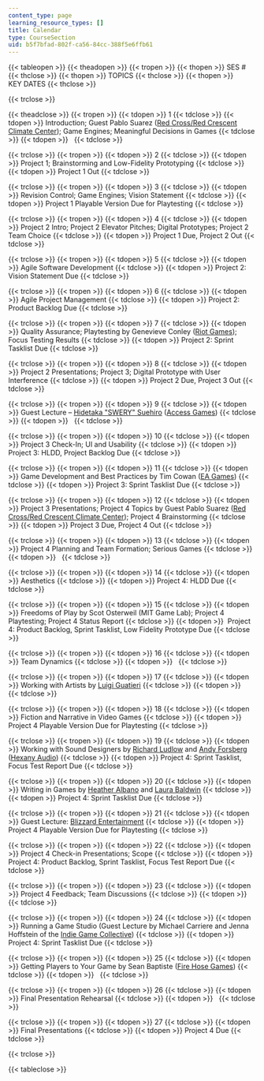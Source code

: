 ```yaml
---
content_type: page
learning_resource_types: []
title: Calendar
type: CourseSection
uid: b5f7bfad-802f-ca56-84cc-388f5e6ffb61
---
```


{{< tableopen >}}
{{< theadopen >}}
{{< tropen >}}
{{< thopen >}}
SES #
{{< thclose >}}
{{< thopen >}}
TOPICS
{{< thclose >}}
{{< thopen >}}
KEY DATES
{{< thclose >}}

{{< trclose >}}

{{< theadclose >}}
{{< tropen >}}
{{< tdopen >}}
1
{{< tdclose >}}
{{< tdopen >}}
Introduction; Guest Pablo Suarez ([Red Cross/Red Crescent Climate Center](http://www.climatecentre.org/)); Game Engines; Meaningful Decisions in Games
{{< tdclose >}}
{{< tdopen >}}
 
{{< tdclose >}}

{{< trclose >}}
{{< tropen >}}
{{< tdopen >}}
2
{{< tdclose >}}
{{< tdopen >}}
Project 1; Brainstorming and Low-Fidelity Prototyping
{{< tdclose >}}
{{< tdopen >}}
Project 1 Out
{{< tdclose >}}

{{< trclose >}}
{{< tropen >}}
{{< tdopen >}}
3
{{< tdclose >}}
{{< tdopen >}}
Revision Control; Game Engines; Vision Statement
{{< tdclose >}}
{{< tdopen >}}
Project 1 Playable Version Due for Playtesting
{{< tdclose >}}

{{< trclose >}}
{{< tropen >}}
{{< tdopen >}}
4
{{< tdclose >}}
{{< tdopen >}}
Project 2 Intro; Project 2 Elevator Pitches; Digital Prototypes; Project 2 Team Choice
{{< tdclose >}}
{{< tdopen >}}
Project 1 Due, Project 2 Out
{{< tdclose >}}

{{< trclose >}}
{{< tropen >}}
{{< tdopen >}}
5
{{< tdclose >}}
{{< tdopen >}}
Agile Software Development
{{< tdclose >}}
{{< tdopen >}}
Project 2: Vision Statement Due
{{< tdclose >}}

{{< trclose >}}
{{< tropen >}}
{{< tdopen >}}
6
{{< tdclose >}}
{{< tdopen >}}
Agile Project Management
{{< tdclose >}}
{{< tdopen >}}
Project 2: Product Backlog Due
{{< tdclose >}}

{{< trclose >}}
{{< tropen >}}
{{< tdopen >}}
7
{{< tdclose >}}
{{< tdopen >}}
Quality Assurance; Playtesting by Genevieve Conley ([Riot Games](http://www.riotgames.com/)); Focus Testing Results
{{< tdclose >}}
{{< tdopen >}}
Project 2: Sprint Tasklist Due
{{< tdclose >}}

{{< trclose >}}
{{< tropen >}}
{{< tdopen >}}
8
{{< tdclose >}}
{{< tdopen >}}
Project 2 Presentations; Project 3; Digital Prototype with User Interference
{{< tdclose >}}
{{< tdopen >}}
Project 2 Due, Project 3 Out
{{< tdclose >}}

{{< trclose >}}
{{< tropen >}}
{{< tdopen >}}
9
{{< tdclose >}}
{{< tdopen >}}
Guest Lecture – [Hidetaka "SWERY" Suehiro](https://en.wikipedia.org/wiki/Hidetaka_Suehiro) ([Access Games](http://www.accessgames.co.jp/index_e.html))
{{< tdclose >}}
{{< tdopen >}}
 
{{< tdclose >}}

{{< trclose >}}
{{< tropen >}}
{{< tdopen >}}
10
{{< tdclose >}}
{{< tdopen >}}
Project 3 Check-In; UI and Usability
{{< tdclose >}}
{{< tdopen >}}
Project 3: HLDD, Project Backlog Due
{{< tdclose >}}

{{< trclose >}}
{{< tropen >}}
{{< tdopen >}}
11
{{< tdclose >}}
{{< tdopen >}}
Game Development and Best Practices by Tim Cowan ([EA Games](http://www.ea.com/))
{{< tdclose >}}
{{< tdopen >}}
Project 3: Sprint Tasklist Due
{{< tdclose >}}

{{< trclose >}}
{{< tropen >}}
{{< tdopen >}}
12
{{< tdclose >}}
{{< tdopen >}}
Project 3 Presentations; Project 4 Topics by Guest Pablo Suarez ([Red Cross/Red Crescent Climate Center](http://www.climatecentre.org/)); Project 4 Brainstorming
{{< tdclose >}}
{{< tdopen >}}
Project 3 Due, Project 4 Out
{{< tdclose >}}

{{< trclose >}}
{{< tropen >}}
{{< tdopen >}}
13
{{< tdclose >}}
{{< tdopen >}}
Project 4 Planning and Team Formation; Serious Games
{{< tdclose >}}
{{< tdopen >}}
 
{{< tdclose >}}

{{< trclose >}}
{{< tropen >}}
{{< tdopen >}}
14
{{< tdclose >}}
{{< tdopen >}}
Aesthetics
{{< tdclose >}}
{{< tdopen >}}
Project 4: HLDD Due
{{< tdclose >}}

{{< trclose >}}
{{< tropen >}}
{{< tdopen >}}
15
{{< tdclose >}}
{{< tdopen >}}
Freedoms of Play by Scot Osterweil (MIT Game Lab); Project 4 Playtesting; Project 4 Status Report
{{< tdclose >}}
{{< tdopen >}}
 Project 4: Product Backlog, Sprint Tasklist, Low Fidelity Prototype Due
{{< tdclose >}}

{{< trclose >}}
{{< tropen >}}
{{< tdopen >}}
16
{{< tdclose >}}
{{< tdopen >}}
Team Dynamics
{{< tdclose >}}
{{< tdopen >}}
 
{{< tdclose >}}

{{< trclose >}}
{{< tropen >}}
{{< tdopen >}}
17
{{< tdclose >}}
{{< tdopen >}}
Working with Artists by [Luigi Guatieri](https://www.superluigiland.net/)
{{< tdclose >}}
{{< tdopen >}}
 
{{< tdclose >}}

{{< trclose >}}
{{< tropen >}}
{{< tdopen >}}
18
{{< tdclose >}}
{{< tdopen >}}
Fiction and Narrative in Video Games
{{< tdclose >}}
{{< tdopen >}}
Project 4 Playable Version Due for Playtesting
{{< tdclose >}}

{{< trclose >}}
{{< tropen >}}
{{< tdopen >}}
19
{{< tdclose >}}
{{< tdopen >}}
Working with Sound Designers by [Richard Ludlow](http://hexanyaudio.com/about/rludlow/) and [Andy Forsberg](http://www.andyforsbergmusic.com/) ([Hexany Audio](http://hexanyaudio.com/))
{{< tdclose >}}
{{< tdopen >}}
Project 4: Sprint Tasklist, Focus Test Report Due
{{< tdclose >}}

{{< trclose >}}
{{< tropen >}}
{{< tdopen >}}
20
{{< tdclose >}}
{{< tdopen >}}
Writing in Games by [Heather Albano](https://www.heatheralbano.com/) and [Laura Baldwin](http://boojum.mit.edu/)
{{< tdclose >}}
{{< tdopen >}}
Project 4: Sprint Tasklist Due
{{< tdclose >}}

{{< trclose >}}
{{< tropen >}}
{{< tdopen >}}
21
{{< tdclose >}}
{{< tdopen >}}
Guest Lecture: [Blizzard Entertainment](http://us.blizzard.com/en-us/)
{{< tdclose >}}
{{< tdopen >}}
Project 4 Playable Version Due for Playtesting
{{< tdclose >}}

{{< trclose >}}
{{< tropen >}}
{{< tdopen >}}
22
{{< tdclose >}}
{{< tdopen >}}
Project 4 Check-in Presentations; Scope
{{< tdclose >}}
{{< tdopen >}}
Project 4: Product Backlog, Sprint Tasklist, Focus Test Report Due
{{< tdclose >}}

{{< trclose >}}
{{< tropen >}}
{{< tdopen >}}
23
{{< tdclose >}}
{{< tdopen >}}
Project 4 Feedback; Team Discussions
{{< tdclose >}}
{{< tdopen >}}
 
{{< tdclose >}}

{{< trclose >}}
{{< tropen >}}
{{< tdopen >}}
24
{{< tdclose >}}
{{< tdopen >}}
Running a Game Studio (Guest Lecture by Michael Carriere and Jenna Hoffstein of the [Indie Game Collective](http://www.indiegamecollective.org/))
{{< tdclose >}}
{{< tdopen >}}
Project 4: Sprint Tasklist Due
{{< tdclose >}}

{{< trclose >}}
{{< tropen >}}
{{< tdopen >}}
25
{{< tdclose >}}
{{< tdopen >}}
Getting Players to Your Game by Sean Baptiste ([Fire Hose Games](http://www.firehosegames.com/))
{{< tdclose >}}
{{< tdopen >}}
 
{{< tdclose >}}

{{< trclose >}}
{{< tropen >}}
{{< tdopen >}}
26
{{< tdclose >}}
{{< tdopen >}}
Final Presentation Rehearsal
{{< tdclose >}}
{{< tdopen >}}
 
{{< tdclose >}}

{{< trclose >}}
{{< tropen >}}
{{< tdopen >}}
27
{{< tdclose >}}
{{< tdopen >}}
Final Presentations
{{< tdclose >}}
{{< tdopen >}}
Project 4 Due
{{< tdclose >}}

{{< trclose >}}

{{< tableclose >}}
